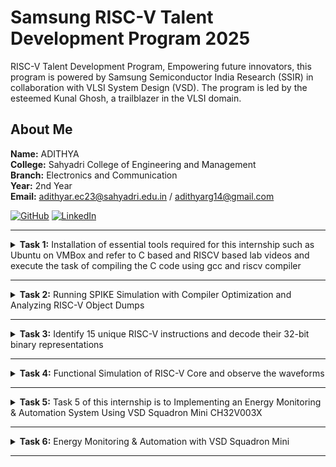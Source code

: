 #  Samsung RISC-V Talent Development Program 2025

RISC-V Talent Development Program, Empowering future innovators, this program is powered by Samsung Semiconductor India Research (SSIR) in collaboration with VLSI System Design (VSD).
The program is led by the esteemed Kunal Ghosh, a trailblazer in the VLSI domain.

##  About Me

**Name:** ADITHYA  
**College:** Sahyadri College of Engineering and Management  
**Branch:** Electronics and Communication         
**Year:** 2nd Year         
**Email:** adithyar.ec23@sahyadri.edu.in / adithyarg14@gmail.com   

[![GitHub](https://img.shields.io/badge/GitHub-181717?style=for-the-badge&logo=github&logoColor=white)](https://github.com/adithyarg?tab=repositories)
[![LinkedIn](https://img.shields.io/badge/LinkedIn-0A66C2?style=for-the-badge&logo=linkedin&logoColor=white)](https://www.linkedin.com/in/adithya-rg-74a23b293/)


----------------------------------------------------------------------------------------------------------------

<details>
<summary><b>Task 1:</b> Installation of essential tools required for this internship such as Ubuntu on VMBox and refer to C based and RISCV based lab videos and execute the task of compiling the C code using gcc and riscv compiler</summary>   
<br>

### Installed Ubuntu 18.04 LTS on Oracle Virtual Machine Box**
- Downloaded the RISC-V workshop VDI file.
- Installed Oracle VirtualBox and created a virtual machine with the following specifications:
  - **RAM:** 4 GB  
  - **CPU Cores:** 4  
  - **Operating System:** Linux-based Ubuntu 18.04 LTS
- Successfully set up the virtual environment and folder structure for further tasks.

![Ubuntu and VMBox Installation](https://github.com/adithyarg/samsung-riscv/blob/b59cedf0872e46a028c4f9a2169a92985824331f/Task%20-%201/Ubuntu%20and%20VMBox%20Installation.png)

---

### C Language based LAB
We have to follow the given steps to compile any **.c** file in our machine:
1. Open the bash terminal and locate to the directory where you want to create your file. Then run the following command:

	```
	$ cd
	$ sudo apt install leafpad
	$ leafpad sum1ton.c &
	```
 2. This will open the editor and allows you to write into the file that you have created. You have to write the C code of printing the sum of n numbers. Once you are done with your code, press ```Ctrl + S``` to save your file, and then press ```Ctrl + W``` to close the editor.   

![Developed a C program.](https://github.com/adithyarg/samsung-riscv/blob/8f1408c19e6ff497027abb9b34e66398c7efffc0/Task%20-%201/Code%20of%20C%20based%20lab.png)

3. To the C code on your terminal, run the following command:
	```
	$ gcc sum1ton.c
	$ ./a.out
	```
![Executed a C program.](https://github.com/adithyarg/samsung-riscv/blob/c69125f8dbb45277759690c3d67f8f0d9d2511cf/Task%20-%201/C%20Code%20compiled%20on%20gcc%20Compiler.png)

  
------------------------------------------------------------------------------------------------------------------

### RISCV based LAB
We have to do the same compilation of our code but this time using RISCV gcc compiler. Follow the given steps:  
1. Use the cat command to display the content of the sum1ton.c file in the terminal: 

	```
	$ cat sum1ton.c
	```
![cat Command](https://github.com/adithyarg/samsung-riscv/blob/610e60ce566fd879ff0601b4046d560e4882e05f/Task%20-%201/cat%20Command.png)

2. Using the **cat** command, the entire C code will be displayed on the terminal. Compile with Optimization Level O1
Compile the code using the RISC-V GCC compiler with the following flags:

	```
	$ riscv64-unknown-elf-gcc -O1 -mabi=lp64 -march=rv64i -o sum1ton.o sum1ton.c

3. Open a new terminal and Generate the assembly language equivalent of the compiled object file using the objdump tool:    

	```
	$ riscv64-unknown-elf-objdump -d sum1ton.o | less
	```
4. The Assembly Language code of our C code will be displayed on the terminal. Type ```/main``` to locate the main section of our code.

![Objdump using -O1 format](https://github.com/adithyarg/samsung-riscv/blob/70786f6c2ee6d9739941617fa637965772c3abd2/Task%20-%201/Objdump%20using%20-O1%20format.png)

5. Compile with Optimization Level Ofast, Compile the code using the RISC-V GCC compiler with the following flags:

	```
	$ riscv64-unknown-elf-gcc -Ofast -mabi=lp64 -march=rv64i -o sum1ton.o sum1ton.c

6. Open a new terminal and Generate the assembly language equivalent of the compiled object file using the objdump tool:    

	```
	$ riscv64-unknown-elf-objdump -d sum1ton.o | less
	```
7. The Assembly Language code of our C code will be displayed on the terminal. Type ```/main``` to locate the main section of our code.

![Objdump using -Ofast format](https://github.com/adithyarg/samsung-riscv/blob/5508c53ce209c8721039736cb7cceb97dc5a8f73/Task%20-%201/Objdump%20using%20-Ofast%20format.png)

### *Descriptions of the keyword used in above command*   
* **-O1:** Basic optimization level.
* **-Ofast:** Maximum optimizations for speed, potentially altering standard behavior.
* **-mabi=lp64:** Specifies the ABI (Application Binary Interface) for 64-bit architecture.  
* **-march=rv64i:** argets the 64-bit RISC-V base integer instruction set.
* **-o sum1ton.o:** Specifies the output file name.

Comparison of **-O1:** and **-Ofast:**
The -Ofast flag typically reduces the number of instructions by using advanced techniques like loop unrolling, vectorization, and other performance-enhancing strategies, resulting in faster code execution compared to -O1.
</details>

-------------------------------------------------

<details>
<summary><b>Task 2:</b> Running SPIKE Simulation with Compiler Optimization and Analyzing RISC-V Object Dumps</summary>   
<br>
	
### C Language based Factorial Code
We have to follow the given steps to compile any **.c** file in our machine:
1. Open the bash terminal and locate to the directory where you want to create your file. Then run the following command:

	```
	$ cd
 	$ leafpad factofnum.c &
	```
 2. This will open the editor and allows you to write into the file that you have created. You have to write the C code of printing the factorial of 5. Once you are done with your code, press ```Ctrl + S``` to save your file, and then press ```Ctrl + W``` to close the editor.  

![Developed a C program.](https://github.com/adithyarg/samsung-riscv/blob/6af07b893f4fce1ef6759ffc84705d234c831496/Task%20-%202/simple%20C%20program%20(Factorial%20of%205)/factorial_code.png)

### Factorial Code Compilation and Output 
We have to follow the given steps to get output any **.c** file in our machine:
1. To the C code on your terminal, run the following command:

	```
	$ gcc sum1ton.c
	$ ./a.out
	```
![Executed a C program.](https://github.com/adithyarg/samsung-riscv/blob/69e63628eb6d72c94bdb5a2e6abef6ef9adf782d/Task%20-%202/simple%20C%20program%20(Factorial%20of%205)/factorial_code_output.png)

### Factorial Code Spike Output
We have to follow the given steps to get output any **.c** file in our machine:
1. To the C code on your terminal, run the following command:

	```
	$ spike pk factofnum.o
	```
![Executed a C program using Spike functtion.](https://github.com/adithyarg/samsung-riscv/blob/1ec8ef880ee8793fd28ba7d75c4bbeff4ec0638d/Task%20-%202/simple%20C%20program%20(Factorial%20of%205)/factorial_output_spike.png)

### Compile with Optimization Level -O1
We have to do the same compilation of our code but this time using RISCV gcc compiler. Follow the given steps:  
1. Compile the code using the RISC-V GCC compiler with the following flags:

	```
	$ riscv64-unknown-elf-gcc -O1 -mabi=lp64 -march=rv64i -o factofnum.o factofnum.c
	```

2. Open a new terminal and Generate the assembly language equivalent of the compiled object file using the objdump tool:    

	```
	$ riscv64-unknown-elf-objdump -d factofnum.o | less
	```
3. The Assembly Language code of our C code will be displayed on the terminal. Type ```/main``` to locate the main section of our code.

![Objdump using -O1 format](https://github.com/adithyarg/samsung-riscv/blob/2466c7383f4c996598b59b16c06145790ef313db/Task%20-%202/simple%20C%20program%20(Factorial%20of%205)/main_factorial_O1.png)

### Compile with Optimization Level -Ofast
We have to do the same compilation of our code but this time using RISCV gcc compiler. Follow the given steps:  
1. Compile the code using the RISC-V GCC compiler with the following flags:

	```
	$ riscv64-unknown-elf-gcc -Ofast -mabi=lp64 -march=rv64i -o factofnum.o factofnum.c
	```

2. Open a new terminal and Generate the assembly language equivalent of the compiled object file using the objdump tool:    

	```
	$ riscv64-unknown-elf-objdump -d factofnum.o | less
	```
3. The Assembly Language code of our C code will be displayed on the terminal. Type ```/main``` to locate the main section of our code.

![Objdump using -Ofast format](https://github.com/adithyarg/samsung-riscv/blob/167ec55e2b8dd5cf7629e3d4ca7073472552a600/Task%20-%202/simple%20C%20program%20(Factorial%20of%205)/main_factorial_Ofast.png)

### Debug with Optimization Level -O1	
We have to do the same compilation of our code but this time using SPIKE debug compiler. Follow the given steps:  
1. Compile the code using the SPIKE debug compiler with the following flags:

	```
	$ spike -d pk factofnum.o
	$ until pc 0 101d4
	$ reg 0 sp
	$ q
	$ spike -d pk factofnum.o
	$ until pc 0 101d4
	$ reg 0 sp

	$ reg 0 sp
	```

![Spike debug -01 format](https://github.com/adithyarg/samsung-riscv/blob/7928ee8141cf2d5b333444dca84c4e96a9d7ff8a/Task%20-%202/simple%20C%20program%20(Factorial%20of%205)/spike_debug_factorial_O1.png)

### Debug with Optimization Level -Ofast	
We have to do the same compilation of our code but this time using SPIKE debug compiler. Follow the given steps:  
1. Compile the code using the SPIKE debug compiler with the following flags:

	```
	$ spike -d pk factofnum.o
	$ until pc 0 100b0
	$ reg 0 a0

	$ reg 0 a0

	$ reg 0 sp
	$ q
	$ spike -d pk factofnum.o
	$ until pc 0 100b4

	$ reg 0 sp
	```

![Spike debug -0fast format](https://github.com/adithyarg/samsung-riscv/blob/4734bb6b77648581fc02f866ed1411349eef1465/Task%20-%202/simple%20C%20program%20(Factorial%20of%205)/spike_debug_factorial_Ofast.png)


</details>

-------------------------------------------------

<details>
<summary><b>Task 3:</b> Identify 15 unique RISC-V instructions and decode their 32-bit binary representations</summary>   
<br>

### Brief Overview of RISC-V Instruction Formats
**1. R-Type Instruction**

* Purpose: Used for arithmetic and logical operations on registers.
> * opcode (7 bits): Identifies the instruction type.
> * rd (5 bits): Destination register to store results.
> * func3 (3 bits): Specifies the operation type.
> * rs1 (5 bits): First source register.
> * rs2 (5 bits): Second source register.
> * func7 (7 bits): Further specifies the operation type.
Example: add x1, x2, x3 (Adds x2 and x3, stores in x1).

**2. I-Type Instruction**
* Purpose: Used for immediate and load operations involving registers and immediate values.
Fields:
> * opcode (7 bits): Identifies the instruction type.
> * rd (5 bits): Destination register to store results.
> * func3 (3 bits): Specifies the operation type.
> * rs1 (5 bits): Source register.
> * imm[11:0] (12 bits): Signed immediate value.
> * Example: addi x1, x2, 10 (Adds x2 and 10, stores in x1).

**3. S-Type Instruction**
* Purpose: Used for store operations, writing data from a register to memory.
> * opcode (7 bits): Identifies the instruction type.
> * imm[11:5] (7 bits): Upper bits of the signed immediate value.
> * rs1 (5 bits): Base address register.
> * rs2 (5 bits): Source register (data to store).
> * func3 (3 bits): Specifies the width/type of data (byte, half-word, word).
> * imm[4:0] (5 bits): Lower bits of the signed immediate value.
> * Example: sw x2, 8(x3) (Stores x2 at address x3 + 8).

**4. B-Type Instruction**
* Purpose: Used for conditional branching based on comparisons.
> * opcode (7 bits): Identifies the instruction type.
> * imm[12], imm[10:5], imm[4:1], imm[11]: Encodes a 12-bit signed immediate value.
> * rs1 (5 bits): First source register.
> * rs2 (5 bits): Second source register.
> * func3 (3 bits): Specifies the comparison type (e.g., equal, less than).
> * Example: beq x1, x2, label (Branches to label if x1 == x2).

**5. U-Type Instruction**
* Purpose: Used to load upper immediate values into registers.
> * opcode (7 bits): Identifies the instruction type.
> * rd (5 bits): Destination register to store results.
> * imm[31:12] (20 bits): Upper 20 bits of the immediate value.
> * Example: lui x1, 0x12345 (Loads 0x12345000 into x1).

**6. J-Type Instruction**
* Purpose: Used for unconditional jumps, including function calls.
> * opcode (7 bits): Identifies the instruction type.
> * rd (5 bits): Destination register (stores return address).
> * imm[20], imm[10:1], imm[11], imm[19:12]: Encodes a 20-bit signed immediate value (jump offset).
> * Example: jal x1, label (Jumps to label and stores return address in x1).


### Analysis of Instructions
![Objdump of application code.](https://github.com/adithyarg/samsung-riscv/blob/b1359c7c46d669c55984484888cb12549cf77649/Task%20-%203/main_factorial_Ofast.png)

1. **Instruction at address 0x1000b0:**
   ```
   ADD a0, a0, x1
   ```
   - Type: R-Type
   - Opcode: 0110011
   - `rd` = `a0` = `x10` = 01010
   - `rs1` = `a0` = `x10` = 01010
   - `rs2` = `x1` = 00001
   - `func3` = 000
   - `func7` = 0000000

   **32-bit representation:**
   ```
   0000000_00001_01010_000_01010_0110011
   ```

2. **Instruction at address 0x1000b4:**
   ```
   ADDI sp, sp, -16
   ```
   - Type: I-Type
   - Opcode: 0010011
   - `rd` = `sp` = `x2` = 00010
   - `rs1` = `sp` = `x2` = 00010
   - Immediate = -16 = `1111111111110000` (12-bit, signed)

   **32-bit representation:**
   ```
   111111111111_00010_000_00010_0010011
   ```

3. **Instruction at address 0x1000b8:**
   ```
   LI a1, 5
   ```
   - Pseudoinstruction for `ADDI a1, x0, 5`
   - Type: I-Type
   - Opcode: 0010011
   - `rd` = `a1` = `x11` = 01011
   - `rs1` = `x0` = 00000
   - Immediate = 5 = `000000000101`

   **32-bit representation:**
   ```
   000000000101_00000_000_01011_0010011
   ```

4. **Instruction at address 0x1000bc:**
   ```
   LUI a0, 464
   ```
   - Type: U-Type
   - Opcode: 0110111
   - `rd` = `a0` = `x10` = 01010
   - Immediate = 464 << 12 = `000000000000011101000000000000`

   **32-bit representation:**
   ```
   00000000000001110100_01010_0110111
   ```

5. **Instruction at address 0x1000c0:**
   ```
   JAL ra, 8
   ```
   - Type: J-Type
   - Opcode: 1101111
   - `rd` = `ra` = `x1` = 00001
   - Offset = 8 (signed 20-bit)

   **32-bit representation:**
   ```
   00000000000000000000_00001_1101111
   ```

6. **Instruction at address 0x1000c4:**
   ```
   ADDI sp, sp, 16
   ```
   - Type: I-Type
   - Opcode: 0010011
   - `rd` = `sp` = `x2` = 00010
   - `rs1` = `sp` = `x2` = 00010
   - Immediate = 16 = `0000000000010000`

   **32-bit representation:**
   ```
   0000000000010000_00010_000_00010_0010011
   ```

7. **Instruction at address 0x1000c8:**
   ```
   JAL ra, -8
   ```
   - Type: J-Type
   - Opcode: 1101111
   - `rd` = `ra` = `x1` = 00001
   - Offset = -8 (signed 20-bit)

   **32-bit representation:**
   ```
   11111111111111111111_00001_1101111
   ```

8. **Instruction at address 0x1000cc:**
   ```
   RET
   ```
   - Pseudoinstruction for `JALR x0, x1, 0`
   - Type: I-Type
   - Opcode: 1100111
   - `rd` = `x0` = 00000
   - `rs1` = `x1` = 00001
   - Immediate = 0 = `000000000000`

   **32-bit representation:**
   ```
   000000000000_00001_000_00000_1100111
   ```

9. **Instruction at address 0x1000d0:**
   ```
   SUB x3, x4, x5
   ```
   - Type: R-Type
   - Opcode: 0110011
   - `rd` = `x3` = 00011
   - `rs1` = `x4` = 00100
   - `rs2` = `x5` = 00101
   - `func3` = 000
   - `func7` = 0100000

   **32-bit representation:**
   ```
   0100000_00101_00100_000_00011_0110011
   ```

10. **Instruction at address 0x1000d4:**
   ```
   OR x7, x8, x9
   ```
   - Type: R-Type
   - Opcode: 0110011
   - `rd` = `x7` = 00111
   - `rs1` = `x8` = 01000
   - `rs2` = `x9` = 01001
   - `func3` = 110
   - `func7` = 0000000

   **32-bit representation:**
   ```
   0000000_01001_01000_110_00111_0110011
   ```

11. **Instruction at address 0x1000d8:**
   ```
   AND x13, x14, x15
   ```
   - Type: R-Type
   - Opcode: 0110011
   - `rd` = `x13` = 01101
   - `rs1` = `x14` = 01110
   - `rs2` = `x15` = 01111
   - `func3` = 111
   - `func7` = 0000000

   **32-bit representation:**
   ```
   0000000_01111_01110_111_01101_0110011
   ```

12. **Instruction at address 0x1000dc:**
   ```
   LW x20, 4(x21)
   ```
   - Type: I-Type
   - Opcode: 0000011
   - `rd` = `x20` = 10100
   - `rs1` = `x21` = 10101
   - Offset = 4 = `000000000100`
   - `func3` = 010

   **32-bit representation:**
   ```
   000000000100_10101_010_10100_0000011
   ```

13. **Instruction at address 0x1000e0:**
   ```
   SW x22, 8(x23)
   ```
   - Type: S-Type
   - Opcode: 0100011
   - `rs1` = `x23` = 10111
   - `rs2` = `x22` = 10110
   - Offset = 8 = `0000000001000`
   - Split Immediate: `imm[11:5] = 0000000`, `imm[4:0] = 01000`
   - `func3` = 010

   **32-bit representation:**
   ```
   0000000_10110_10111_010_01000_0100011
   ```

14. **Instruction at address 0x1000e4:**
   ```
   BEQ x24, x25, -4
   ```
   - Type: B-Type
   - Opcode: 1100011
   - `rs1` = `x24` = 11000
   - `rs2` = `x25` = 11001
   - Offset = -4 = `1111111111111100`
   - Split Immediate: `imm[12|10:5] = 111111, imm[4:1|11] = 111100`
   - `func3` = 000

   **32-bit representation:**
   ```
   111111_11001_11000_000_111100_1100011
   ```

15. **Instruction at address 0x1000e8:**
   ```
   AUIPC x26, 16
   ```
   - Type: U-Type
   - Opcode: 0010111
   - `rd` = `x26` = 11010
   - Immediate = 16 << 12 = `000000000000000000010000000000`

   **32-bit representation:**
   ```
   00000000000000000001_11010_0010111
   ```

</details>

-------------------------------------------------

<details>
<summary><b>Task 4:</b> Functional Simulation of RISC-V Core and observe the waveforms</summary>  
<br> 

### Install Required Things
**1. Install ```GTKwave``` waveform viewer**

*Use the following command to install GTKWave*  
```  
$ sudo apt update
$ sudo apt install gtkwave  
```

**2. Install ```Icarus Verilog``` open source tool for simulation**

*Use the following command to install Icarus Verilog*
```  
$ sudo apt-get install iverilog
```

![gtkwave and iverilog Installation](https://github.com/adithyarg/samsung-riscv/blob/5c538202438e6086e69d498de63dcf48f23a04f5/Task%20-%204/installed%20required%20things.png)


### Steps to perform functional simulation of RISCV  
1. Create a new directory with your name ```mkdir <your_name>```
2. Create two files by using ```touch``` command as ```adithya_rv32i.v``` and ```adithya_rv32i_tb.v```  
3. Copy the code from the reference github repo and paste it in your verilog and testbench files  
  
  
4. To run and simulate the verilog code, enter the following command:  
	```
	$ iverilog -o adithya_rv32i adithya_rv32i.v adithya_rv32i_tb.v
	$ ./adithya_rv32i
	```
5. To see the simulation waveform in GTKWave, enter the following command:
	```
	$ gtkwave adithya_rv32i.vcd
	```


6. The GTKWave will be opened and following window will be appeared  
  
![4](https://github.com/adithyarg/samsung-riscv/blob/5fed5b8f5663158db8a9c37ec9ab2a20cba97e0c/Task%20-%204/gtk%20waveform.png)

#### *Analysing the Output Waveform of various instructions that we have covered in TASK-3*  
**```Instruction 1: ADD R6, R2, R1```**  
  
![ADD](https://github.com/adithyarg/samsung-riscv/blob/a47f56cbfc3dee9520abf9f6d26479c327a7b411/Task%20-%204/instruction%201.png)

**```Instruction 2: SUB R7, R1, R2```**  
  
![SUB](https://github.com/adithyarg/samsung-riscv/blob/396f8d89e54316e2b8ad9b6a2d1cffab19c142a1/Task%20-%204/instruction%202.png)

**```Instruction 3: AND R8, R1, R3```**  

![AND](https://github.com/adithyarg/samsung-riscv/blob/396f8d89e54316e2b8ad9b6a2d1cffab19c142a1/Task%20-%204/instruction%203.png)

**```Instruction 4: OR R9, R2, R5```**  

![OR](https://github.com/adithyarg/samsung-riscv/blob/396f8d89e54316e2b8ad9b6a2d1cffab19c142a1/Task%20-%204/instruction%204.png)

**```Instruction 5: XOR R10, R1, R4```**  

![XOR](https://github.com/adithyarg/samsung-riscv/blob/396f8d89e54316e2b8ad9b6a2d1cffab19c142a1/Task%20-%204/instruction%205.png)

**```Instruction 6: SLT R1, R2, R4```**  

![SLT](https://github.com/adithyarg/samsung-riscv/blob/396f8d89e54316e2b8ad9b6a2d1cffab19c142a1/Task%20-%204/instruction%206.png)

**```Instruction 7: ADDI R12, R4, 5```**  

![ADDI](https://github.com/adithyarg/samsung-riscv/blob/396f8d89e54316e2b8ad9b6a2d1cffab19c142a1/Task%20-%204/instruction%207.png)

**```Instruction 8: BEQ R0, R0, 15```**  
  
![BEQ](https://github.com/adithyarg/samsung-riscv/blob/396f8d89e54316e2b8ad9b6a2d1cffab19c142a1/Task%20-%204/instruction%208.png)
 
**```Instruction 9: BNE R0, R1, 20```**

![BNE](https://github.com/adithyarg/samsung-riscv/blob/396f8d89e54316e2b8ad9b6a2d1cffab19c142a1/Task%20-%204/instruction%209.png)
  
**```Instruction 10: SLL R15, R1, R2```**  

![SLL](https://github.com/adithyarg/samsung-riscv/blob/396f8d89e54316e2b8ad9b6a2d1cffab19c142a1/Task%20-%204/instruction%2010.png)


</details>

-------------------------------------------------

<details>
<summary><b>Task 5:</b> Task 5 of this internship is to Implementing an Energy Monitoring & Automation System Using VSD Squadron Mini CH32V003X</summary>  
  
## Implementing an Energy Monitoring & Automation System using VSDSquadron Mini  
  
### **Overview**  
This project implements a Smart Energy Monitoring & Automation System using the VSD Squadron Mini CH32V003X, a RISC-V-based SoC development kit. The system is designed to monitor voltage, current, power, and temperature in real-time, enabling efficient energy tracking and automated motor control.

The VSD Squadron Mini collects data from sensors, including a Voltage Sensor (25V), ACS712 Current Sensor, and DHT22 Temperature Sensor. It processes the data and transmits it via UART to an ESP32, which hosts a local web server for real-time visualization of energy parameters. The web dashboard displays live voltage, current, power, temperature, and energy consumption, along with a remote control option for the motor.

The relay module, controlled by the VSD Squadron. This project integrates hardware and software to demonstrate practical embedded system applications in energy management, automation, and IoT using RISC-V microcontrollers.
  
### **Components Required**  
* VSD Squadron Mini CH32V003X – RISC-V-based SoC development kit for processing and control  
* Voltage Sensor (25V) – Measures the input voltage to monitor energy consumption  
* ACS712 Current Sensor – Measures the current drawn by the motor 
* DHT22 Temperature Sensor – Monitors motor temperature to prevent overheating
* ESP32 – Hosts a local web server to display real-time data and enable remote control
* Relay Module – Controls motor operation based on temperature threshold
* DC Motor – The load whose energy parameters are being monitored
* 9V Battery – Provides power to the motor and circuit 
* Jumper Wires – For making necessary connections on the breadboard
* Breadboard – For circuit prototyping
* USB-to-Serial Adapter – For programming and debugging the VSD Squadron Mini  
* VS Code for Software Development  
* PlatformIO Multi-framework professional IDE for simulating and uploading code to the VSDSquadron Mini.
* HTML, CSS, and JavaScript – For designing the ESP32 web dashboard
  
### **Circuit Connections**  
* **Input:** Voltage, Current, and Temperature sensors are connected to the VSD Squadron Mini for real-time monitoring. 
* **Processing:** The VSD Squadron Mini calculates the sensor values and transmits the data to the ESP32 via UART. 
* **Output:** The ESP32 hosts a web dashboard displaying live sensor data and provides a remote control button for the relay. 
* **Relay Control:** The relay module is controlled by the VSD Squadron Mini based on temperature thresholds.

| Component                  | Pin Number  |
|----------------------------|-------------|
| Voltage Sensor (VCC)       | 5V          |
| Voltage Sensor (OUT)       | PC0         |
| Current Sensor (VCC)       | 5V          |
| Current Sensor (OUT)       | PC1         |
| Temperature Sensor (DHT22) | PC2         |
| ESP32 UART TX              | RX (PD6)    |
| ESP32 UART RX              | TX (PD5)    |
| Relay Module IN            | PD3         |
| Motor Positive Terminal    | Relay NO    |
| Motor Negative Terminal    | GND         |
  
![Energy Monitoring & Automation System](https://github.com/adithyarg/samsung-riscv/blob/dd8637262493cb75cde414f96b2e215d6c1125ad/Task%20-%205/Circuit%20Diagram%202.0.jpg)

**Explanation:**
- The system takes input from voltage, current, and temperature sensors.
- The VSDSquadron Mini processes these sensor values and transmits data to the ESP32 via UART communication.
- The ESP32 hosts a local web server, displaying real-time data on a dashboard.
- The dashboard shows Voltage, Current, Power, Temperature, and Energy Consumption over time.
- A threshold mechanism is implemented:
- Temperature Threshold: If the battery overheats, the system manual switch option of the motor through the web interface.
- Voltage and Current Monitoring: Used for energy calculations but does not trigger a shutdown.
- The relay module is controlled by the VSDSquadron Mini, allowing remote ON/OFF switching of the motor through the web interface.

---

</details>

--------------------------------------------------------------

<details>
<summary><b>Task 6:</b> Energy Monitoring & Automation with VSD Squadron Mini</summary>  

### **Introduction** 
This project focuses on developing a Smart Energy Monitoring & Automation System using the VSD Squadron Mini CH32V003X, a powerful RISC-V-based SoC development kit. The system is engineered to track voltage, current, power, and temperature in real-time, ensuring precise energy monitoring and intelligent motor automation.

By leveraging the VSD Squadron Mini, this system provides reliable data acquisition from various sensors and transmits the collected information to an ESP32, which acts as a local web server for real-time visualization. The system also features manual motor control via a relay module, ensuring safety by preventing overheating.

### **System Architecture** 
**1. Data Acquisition**
* Voltage Sensor (25V): Monitors real-time voltage levels to assess power consumption.
* ACS712 Current Sensor: Measures the electrical current drawn by the motor, helping to calculate power usage.
* DHT22 Temperature Sensor: Monitors ambient temperature near the motor to prevent overheating.

**2. Processing Unit**
* The VSD Squadron Mini CH32V003X reads sensor values and processes them efficiently.
* It transmits the processed data via UART communication to the ESP32 for further use.

**3. Web Dashboard & Data Visualization**
* The ESP32 functions as a web server, allowing users to monitor energy parameters through a custom-built dashboard.
* The dashboard, developed using HTML, CSS, and JavaScript, displays real-time graphs and sensor readings, including
- Voltage
- Current
- Power Consumption
- Temperature
- Energy Consumption Over Time
  
### How to Program for VSD Squadron Mini Board?  
```
 #include <stdio.h>
 #include <string.h>      // For strlen, strstr, memset
 #include <ch32v00x.h>    // Adjust as needed for your SDK
 #include <debug.h>       // Delay functions, etc.
 
 /* Pin Definitions (adjust to your setup) */
 #define RELAY_PIN       GPIO_Pin_0      // PC0 for Relay
 #define RELAY_GPIO_PORT GPIOC
 
 /* Function Prototypes */
 void System_Init(void);
 void GPIO_Config(void);
 void ADC_Config(void);
 void UART_Config(void);
 uint16_t ADC_ReadValue(uint8_t channel);
 void sendDataOverUART(float voltage, float current, float temperature);
 void checkForRelayCommand(void);
 
 /* Globals for sensor values */
 volatile float g_voltage = 0.0f;
 volatile float g_current = 0.0f;
 volatile float g_temperature = 0.0f;
 
 int main(void)
 {
     /* Initialization */
     NVIC_PriorityGroupConfig(NVIC_PriorityGroup_1);
     SystemCoreClockUpdate();
     Delay_Init();
     GPIO_Config();
     ADC_Config();
     UART_Config();
 
     while(1)
     {
         // Read ADC values from channels 0, 1, 2
         uint16_t rawVoltage = ADC_ReadValue(0);  // e.g. ADC channel 0 -> PD0
         uint16_t rawCurrent = ADC_ReadValue(1);  // e.g. ADC channel 1 -> PD1
         uint16_t rawTemp    = ADC_ReadValue(2);   // e.g. ADC channel 2 -> PD2
 
         // Convert raw ADC values to engineering units (adjust scaling as needed)
         g_voltage     = (rawVoltage * 3.3f / 1023.0f) * (9.0f / 3.3f);  // Example scaling for 9V battery
         g_current     = (rawCurrent * 3.3f / 1023.0f) * 2.0f;            // Example scaling for current sensor
         g_temperature = (rawTemp * 3.3f / 1023.0f) * 100.0f;             // Example scaling for temperature sensor
 
         // Send sensor data over UART to ESP32
         sendDataOverUART(g_voltage, g_current, g_temperature);
 
         // Check for incoming relay control commands
         checkForRelayCommand();
 
         // Delay before next reading
         Delay_Ms(500);
     }
 }
 
 /* System/Clock Initialization */
 void System_Init(void)
 {
     SystemCoreClockUpdate();
     /* Enable clocks for GPIO/ADC/UART, etc. */
     RCC_APB2PeriphClockCmd(RCC_APB2Periph_GPIOD, ENABLE);
     RCC_APB2PeriphClockCmd(RCC_APB2Periph_GPIOC, ENABLE);
     RCC_APB2PeriphClockCmd(RCC_APB2Periph_ADC1, ENABLE);
     RCC_APB2PeriphClockCmd(RCC_APB2Periph_AFIO, ENABLE);
 }
 
 /* Configure GPIO for ADC inputs and Relay output */
 void GPIO_Config(void)
 {
     GPIO_InitTypeDef GPIO_InitStructure;
 
     /* ADC Pins: PD0, PD1, PD2 as analog input */
     GPIO_InitStructure.GPIO_Pin = GPIO_Pin_0 | GPIO_Pin_1 | GPIO_Pin_2;
     GPIO_InitStructure.GPIO_Mode = GPIO_Mode_AIN;
     GPIO_InitStructure.GPIO_Speed = GPIO_Speed_50MHz; 
     GPIO_Init(GPIOD, &GPIO_InitStructure);
 
     /* Relay Pin: PC0 as push-pull output */
     GPIO_InitStructure.GPIO_Pin = RELAY_PIN;
     GPIO_InitStructure.GPIO_Mode = GPIO_Mode_Out_PP;
     GPIO_InitStructure.GPIO_Speed = GPIO_Speed_50MHz;
     GPIO_Init(RELAY_GPIO_PORT, &GPIO_InitStructure);
 
     /* Set relay off initially */
     GPIO_ResetBits(RELAY_GPIO_PORT, RELAY_PIN);
 }
 
 /* Configure ADC */
 void ADC_Config(void)
 {
     ADC_InitTypeDef ADC_InitStructure;
 
     ADC_DeInit(ADC1);
     ADC_InitStructure.ADC_Mode = ADC_Mode_Independent;
     ADC_InitStructure.ADC_ScanConvMode = DISABLE;        // single channel mode
     ADC_InitStructure.ADC_ContinuousConvMode = DISABLE;    // single conversion
     ADC_InitStructure.ADC_ExternalTrigConv = ADC_ExternalTrigConv_None;
     ADC_InitStructure.ADC_DataAlign = ADC_DataAlign_Right;
     ADC_InitStructure.ADC_NbrOfChannel = 1;
     ADC_Init(ADC1, &ADC_InitStructure);
 
     ADC_Cmd(ADC1, ENABLE);
 
     // Calibration
     ADC_ResetCalibration(ADC1);
     while(ADC_GetResetCalibrationStatus(ADC1));
     ADC_StartCalibration(ADC1);
     while(ADC_GetCalibrationStatus(ADC1));
 }
 
 /* Read one ADC channel */
 uint16_t ADC_ReadValue(uint8_t channel)
 {
     // Configure the channel with a sample time (using ADC_SampleTime_43Cycles)
     ADC_RegularChannelConfig(ADC1, channel, 1, ADC_SampleTime_43Cycles);
     ADC_SoftwareStartConvCmd(ADC1, ENABLE);
     while(!ADC_GetFlagStatus(ADC1, ADC_FLAG_EOC))
     {
         // wait for conversion to complete
     }
     return ADC_GetConversionValue(ADC1);
 }
 
 /* Configure UART (PD5=TX, PD6=RX) */
 void UART_Config(void)
 {
     GPIO_InitTypeDef GPIO_InitStructure;
     USART_InitTypeDef USART_InitStructure;
 
     /* Enable USART1 clock */
     RCC_APB2PeriphClockCmd(RCC_APB2Periph_USART1, ENABLE);
 
     /* Configure TX Pin (PD5) */
     GPIO_InitStructure.GPIO_Pin = GPIO_Pin_5;
     GPIO_InitStructure.GPIO_Speed = GPIO_Speed_50MHz;
     GPIO_InitStructure.GPIO_Mode = GPIO_Mode_AF_PP;
     GPIO_Init(GPIOD, &GPIO_InitStructure);
 
     /* Configure RX Pin (PD6) */
     GPIO_InitStructure.GPIO_Pin = GPIO_Pin_6;
     GPIO_InitStructure.GPIO_Mode = GPIO_Mode_IN_FLOATING;
     GPIO_Init(GPIOD, &GPIO_InitStructure);
 
     /* UART configuration: 115200 baud, 8N1 */
     USART_InitStructure.USART_BaudRate = 115200;
     USART_InitStructure.USART_WordLength = USART_WordLength_8b;
     USART_InitStructure.USART_StopBits = USART_StopBits_1;
     USART_InitStructure.USART_Parity = USART_Parity_No;
     USART_InitStructure.USART_HardwareFlowControl = USART_HardwareFlowControl_None;
     USART_InitStructure.USART_Mode = USART_Mode_Rx | USART_Mode_Tx;
     USART_Init(USART1, &USART_InitStructure);
 
     USART_Cmd(USART1, ENABLE);
 }
 
 /* Send sensor data over UART in text format */
 void sendDataOverUART(float voltage, float current, float temperature)
 {
     char buffer[64];
     sprintf(buffer, "VOL=%.2f,CUR=%.2f,TMP=%.2f\n", voltage, current, temperature);
 
     for(uint8_t i = 0; i < strlen(buffer); i++)
     {
         while(USART_GetFlagStatus(USART1, USART_FLAG_TXE) == RESET);
         USART_SendData(USART1, buffer[i]);
     }
 }
 
 /* Check for incoming relay commands from ESP32 */
 void checkForRelayCommand(void)
 {
     static char rxBuffer[32];
     static uint8_t idx = 0;
 
     while(USART_GetFlagStatus(USART1, USART_FLAG_RXNE) == SET)
     {
         char c = (char)USART_ReceiveData(USART1);
         if(c != '\n' && idx < sizeof(rxBuffer) - 1)
         {
             rxBuffer[idx++] = c;
         }
         else
         {
             rxBuffer[idx] = '\0';
             if(strstr(rxBuffer, "RELAY=ON"))
             {
                 GPIO_SetBits(RELAY_GPIO_PORT, RELAY_PIN);  // Turn relay on
             }
             else if(strstr(rxBuffer, "RELAY=OFF"))
             {
                 GPIO_ResetBits(RELAY_GPIO_PORT, RELAY_PIN); // Turn relay off
             }
             idx = 0;
             memset(rxBuffer, 0, sizeof(rxBuffer));
         }
     }
 }
 


```


### How to Program for ESP 32 Board?  
```
#include <WiFi.h>
#include <WebServer.h>

// Replace with your network credentials:
const char* ssid = "Your_SSID";
const char* password = "Your_PASSWORD";

// Global sensor values
float g_voltage = 0.0;
float g_current = 0.0;
float g_temperature = 0.0;

// Create a web server object on port 80
WebServer server(80);

// Function prototypes
void handleRoot();
void handleMotorOn();
void handleMotorOff();
void updateSensorDataFromSerial();
void parseSensorData(const String &dataLine);

void setup() {
  Serial.begin(115200); // Ensure this baud rate matches the VSD board's UART rate
  delay(1000);

  // Connect to WiFi
  WiFi.begin(ssid, password);
  Serial.println("Connecting to WiFi...");
  while (WiFi.status() != WL_CONNECTED) {
    delay(500);
    Serial.print(".");
  }
  Serial.println();
  Serial.print("WiFi connected. IP address: ");
  Serial.println(WiFi.localIP());

  // Define URL routes
  server.on("/", handleRoot);
  server.on("/motor/on", handleMotorOn);
  server.on("/motor/off", handleMotorOff);
  
  // Start the web server
  server.begin();
  Serial.println("Web server started.");
}

void loop() {
  server.handleClient();
  updateSensorDataFromSerial();
}

/* Web page: Displays sensor data and relay control buttons */
void handleRoot() {
  String html = R"rawliteral(
    <!DOCTYPE html>
    <html lang="en">
    <head>
      <meta charset="UTF-8">
      <meta name="viewport" content="width=device-width, initial-scale=1">
      <title>Energy Monitoring Dashboard</title>
      <link href="https://cdn.jsdelivr.net/npm/bootstrap@5.3.0/dist/css/bootstrap.min.css" rel="stylesheet">
      <style>
        body {
          background: #2c3e50;
          color: #ecf0f1;
          font-family: 'Roboto', sans-serif;
        }
        .card {
          background: #34495e;
          border: none;
          margin-top: 30px;
          box-shadow: 0 4px 6px rgba(0,0,0,0.4);
        }
        .card-header {
          background: #1abc9c;
          border-bottom: 1px solid #16a085;
        }
        .sensor-value {
          font-size: 2rem;
          font-weight: bold;
        }
        .sensor-label {
          font-size: 1rem;
          opacity: 0.9;
        }
        .btn-custom {
          background: #e67e22;
          border: none;
          font-size: 1.2rem;
          padding: 10px 20px;
          color: #ffffff;
        }
        .btn-custom:hover {
          background: #d35400;
        }
      </style>
    </head>
    <body>
      <div class="container">
        <div class="card">
          <div class="card-header text-center">
            <h2>Energy Monitoring Dashboard</h2>
          </div>
          <div class="card-body">
            <div class="row text-center">
              <div class="col-md-3 mb-3">
                <div class="sensor-label">Temperature</div>
                <div id="temperature" class="sensor-value">-- °C</div>
              </div>
              <div class="col-md-3 mb-3">
                <div class="sensor-label">Voltage</div>
                <div id="voltage" class="sensor-value">-- V</div>
              </div>
              <div class="col-md-3 mb-3">
                <div class="sensor-label">Current</div>
                <div id="current" class="sensor-value">-- A</div>
              </div>
              <div class="col-md-3 mb-3">
                <div class="sensor-label">Power</div>
                <div id="power" class="sensor-value">-- W</div>
              </div>
            </div>
            <div class="text-center">
              <button class="btn btn-custom" onclick="toggleRelay()">Toggle Relay</button>
            </div>
          </div>
        </div>
      </div>
      
      <script>
        function fetchSensorData() {
          fetch('/sensor')
            .then(response => response.json())
            .then(data => {
              document.getElementById('temperature').innerText = data.temperature.toFixed(2) + ' °C';
              document.getElementById('voltage').innerText = data.voltage.toFixed(2) + ' V';
              document.getElementById('current').innerText = data.current.toFixed(2) + ' A';
              document.getElementById('power').innerText = data.power.toFixed(2) + ' W';
            })
            .catch(err => console.error('Error fetching sensor data:', err));
        }

        function toggleRelay() {
          fetch('/toggle')
            .then(response => response.text())
            .then(() => fetchSensorData())
            .catch(err => console.error('Error toggling relay:', err));
        }

        setInterval(fetchSensorData, 3000);
        window.onload = fetchSensorData;
      </script>
    </body>
    </html>
  )rawliteral";
  server.send(200, "text/html", html);
}

/* Turn motor off: Send command to VSD board and redirect back */
void handleMotorOff() {
  Serial.println("RELAY=OFF");
  server.sendHeader("Location", "/");
  server.send(303);
}

/* Read incoming serial data and update sensor values */
void updateSensorDataFromSerial() {
  static String serialLine = "";
  while (Serial.available() > 0) {
    char c = (char)Serial.read();
    if (c == '\n') {
      // When a full line is received, parse it.
      parseSensorData(serialLine);
      serialLine = "";
    } else {
      serialLine += c;
    }
  }
}

/* Parse sensor data formatted as "VOL=xx.xx,CUR=yy.yy,TMP=zz.zz" */
void parseSensorData(const String &dataLine) {
  int idxVol = dataLine.indexOf("VOL=");
  int idxCur = dataLine.indexOf("CUR=");
  int idxTmp = dataLine.indexOf("TMP=");
  
  if (idxVol != -1 && idxCur != -1 && idxTmp != -1) {
    String volStr = dataLine.substring(idxVol + 4, dataLine.indexOf(',', idxVol));
    String curStr = dataLine.substring(idxCur + 4, dataLine.indexOf(',', idxCur));
    int commaPos = dataLine.indexOf(',', idxTmp);
    String tmpStr = (commaPos == -1) ? dataLine.substring(idxTmp + 4) 
                                     : dataLine.substring(idxTmp + 4, commaPos);

    g_voltage = volStr.toFloat();
    g_current = curStr.toFloat();
    g_temperature = tmpStr.toFloat();
  }
}



``` 

### Working Video  
[Video Link](https://github.com/adithyarg/samsung-riscv/blob/1c1fea7f1102650e22e9ddd9d3c8dbd916df40a0/Task%20-%206/Application%20Video%20(1).mp4)

</details>

--------------------------------------------------------------

